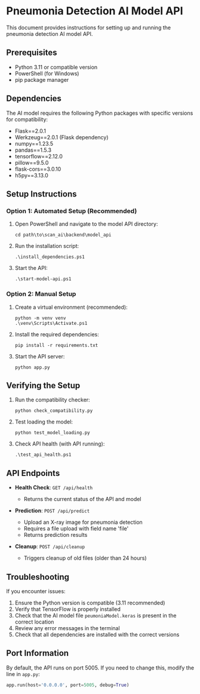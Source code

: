 # Pneumonia Detection AI Model API

This document provides instructions for setting up and running the pneumonia detection AI model API.

## Prerequisites

- Python 3.11 or compatible version
- PowerShell (for Windows)
- pip package manager

## Dependencies

The AI model requires the following Python packages with specific versions for compatibility:

- Flask==2.0.1
- Werkzeug==2.0.1 (Flask dependency)
- numpy==1.23.5
- pandas==1.5.3
- tensorflow==2.12.0
- pillow==9.5.0
- flask-cors==3.0.10
- h5py==3.13.0

## Setup Instructions

### Option 1: Automated Setup (Recommended)

1. Open PowerShell and navigate to the model API directory:
   ```
   cd path\to\scan_ai\backend\model_api
   ```

2. Run the installation script:
   ```
   .\install_dependencies.ps1
   ```

3. Start the API:
   ```
   .\start-model-api.ps1
   ```

### Option 2: Manual Setup

1. Create a virtual environment (recommended):
   ```
   python -m venv venv
   .\venv\Scripts\Activate.ps1
   ```

2. Install the required dependencies:
   ```
   pip install -r requirements.txt
   ```

3. Start the API server:
   ```
   python app.py
   ```

## Verifying the Setup

1. Run the compatibility checker:
   ```
   python check_compatibility.py
   ```

2. Test loading the model:
   ```
   python test_model_loading.py
   ```

3. Check API health (with API running):
   ```
   .\test_api_health.ps1
   ```

## API Endpoints

- **Health Check**: `GET /api/health`
  - Returns the current status of the API and model
  
- **Prediction**: `POST /api/predict`
  - Upload an X-ray image for pneumonia detection
  - Requires a file upload with field name 'file'
  - Returns prediction results

- **Cleanup**: `POST /api/cleanup`
  - Triggers cleanup of old files (older than 24 hours)

## Troubleshooting

If you encounter issues:

1. Ensure the Python version is compatible (3.11 recommended)
2. Verify that TensorFlow is properly installed
3. Check that the AI model file `peumoniaModel.keras` is present in the correct location
4. Review any error messages in the terminal
5. Check that all dependencies are installed with the correct versions

## Port Information

By default, the API runs on port 5005. If you need to change this, modify the line in `app.py`:
```python
app.run(host='0.0.0.0', port=5005, debug=True)
```
